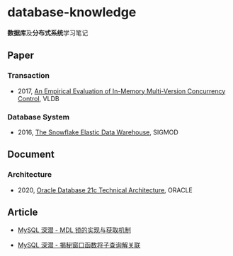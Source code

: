 # database-knowledge

**数据库**及**分布式系统**学习笔记

## Paper

### Transaction

- 2017, [An Empirical Evaluation of In-Memory Multi-Version Concurrency Control](paper/An%20Empirical%20Evaluation%20of%20In-Memory%20Multi-Version%20Concurrency%20Control), VLDB

### Database System

- 2016, [The Snowflake Elastic Data Warehouse](paper/The%20Snowflake%20Elastic%20Data%20Warehouse), SIGMOD

## Document

### Architecture

- 2020, [Oracle Database 21c Technical Architecture](document/Oracle%20Database%2021c%20Architecture), ORACLE

## Article

- [MySQL 深潜 - MDL 锁的实现与获取机制](article/MySQL%20MDL%20Architecture/MySQL%20深潜%20-%20MDL%20锁的实现与获取机制.md)

- [MySQL 深潜 - 揭秘窗口函数将子查询解关联](article/Subquery%20Unnesting/MySQL%20深潜%20-%20揭秘窗口函数将子查询解关联.md)
